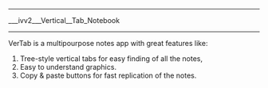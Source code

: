 **********************************
___ivv2___Vertical__Tab_Notebook
**********************************

VerTab is a multipourpose notes app with great features like:
1. Tree-style vertical tabs for easy finding of all the notes,
2. Easy to understand graphics.
3. Copy & paste buttons for fast replication of the notes.
